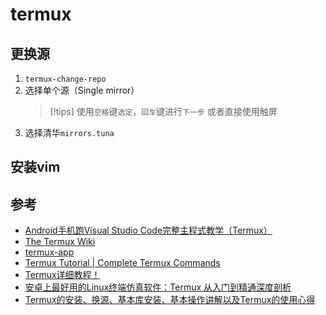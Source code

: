 # termux


## 更换源
1. `termux-change-repo`
2. 选择单个源（Single mirror）
    > [!tips]
    > 使用`空格`键`选定`，`回车`键进行`下一步`
    > 或者直接使用触屏
3. 选择清华`mirrors.tuna`

## 安装vim






## 参考
- [Android手机跑Visual Studio Code完整主程式教学（Termux）](https://ivonblog.com/posts/visual-studio-code-termux/)
- [The Termux Wiki](https://wiki.termux.com/wiki/Main_Page)
- [termux-app](https://github.com/termux/termux-app)
- [Termux Tutorial | Complete Termux Commands](https://www.codelivly.com/termux-tutorial-with-complete-termux-commands/)
- [Termux详细教程！](https://blog.csdn.net/xiao_yi_xiao/article/details/120470295)
- [安卓上最好用的Linux终端仿真软件：Termux 从入门到精通深度剖析](https://blog.csdn.net/m0_73865314/article/details/135396567)
- [Termux的安装、换源、基本库安装、基本操作讲解以及Termux的使用心得](https://blog.csdn.net/weixin_42599499/article/details/111185609)